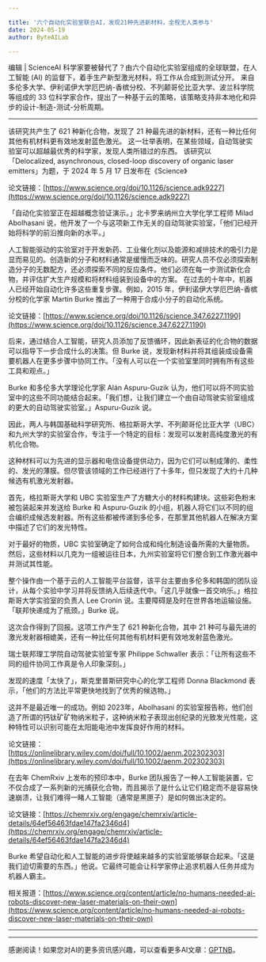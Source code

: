 ```yaml
---

title: '六个自动化实验室联合AI，发现21种先进新材料，全程无人类参与'
date: 2024-05-19
author: ByteAILab

---
```


编辑 | ScienceAI
科学家要被替代了？由六个自动化实验室组成的全球联盟，在人工智能 (AI) 的监督下，着手生产新型激光材料，将工作从合成到测试分开。
来自多伦多大学、伊利诺伊大学厄巴纳-香槟分校、不列颠哥伦比亚大学、波兰科学院等组成的 33 位科学家合作，提出了一种基于云的策略，该策略支持非本地化和异步的设计-制造-测试-分析周期。

---

该研究共产生了 621 种新化合物，发现了 21 种最先进的新材料，还有一种比任何其他有机材料更有效地发射蓝色激光。
这一壮举表明，在某些领域，自动驾驶实验室可以超越最优秀的科学家，发现人类所错过的东西。
该研究以「Delocalized, asynchronous, closed-loop discovery of organic laser emitters」为题，于 2024 年 5 月 17 日发布在《Science》

论文链接：[https://www.science.org/doi/10.1126/science.adk9227](https://www.science.org/doi/10.1126/science.adk9227)

「自动化实验室正在超越概念验证演示。」北卡罗来纳州立大学化学工程师 Milad Abolhasani 说，他开发了一个与这项新工作无关的自动驾驶实验室，「他们已经开始将科学的前沿推向新的水平。」

人工智能驱动的实验室对于开发新药、工业催化剂以及能源和减排技术的吸引力是显而易见的。创造新的分子和材料通常是缓慢而乏味的。研究人员不仅必须探索制造分子的无数配方，还必须探索不同的反应条件。他们必须在每一步测试新化合物，并评估扩大生产规模和将材料组装到设备中的方案。
在过去的十年中，机器人已经开始自动化许多这些重复步骤。例如，2015 年，伊利诺伊大学厄巴纳-香槟分校的化学家 Martin Burke 推出了一种用于合成小分子的自动化系统。

论文链接：[https://www.science.org/doi/10.1126/science.347.6227.1190](https://www.science.org/doi/10.1126/science.347.6227.1190)

后来，通过结合人工智能，研究人员添加了反馈循环，因此新表征的化合物的数据可以指导下一步合成什么的决策。但 Burke 说，发现新材料并将其组装成设备需要机器人在更多步骤中协同工作。「没有人可以在一个实验室里同时拥有所有这些工具和观点。」

Burke 和多伦多大学理论化学家 Alán Aspuru-Guzik 认为，他们可以将不同实验室中的这些不同功能结合起来。「我们想，让我们建立一个由自动驾驶实验室组成的更大的自动驾驶实验室。」Aspuru-Guzik 说。

因此，两人与韩国基础科学研究所、格拉斯哥大学、不列颠哥伦比亚大学（UBC）和九州大学的实验室合作，专注于一个特定的目标：发现可以发射高纯度激光的有机化合物。

这种材料可以为先进的显示器和电信设备提供动力，因为它们可以制成薄的、柔性的、发光的薄膜。但尽管该领域的工作已经进行了十多年，但只发现了大约十几种候选有机激光发射器。

首先，格拉斯哥大学和 UBC 实验室生产了方糖大小的材料构建块。这些彩色粉末被包装起来并发送给 Burke 和 Aspuru-Guzik 的小组，机器人将它们以不同的组合编织成候选发射器。所有这些都被传递到多伦多，在那里其他机器人在解决方案中描述了它们的发光特性。

对于最好的物质，UBC 实验室确定了如何合成和纯化制造设备所需的大量物质。然后，这些材料以几克为一组被运往日本，九州实验室将它们整合到工作激光器中并测试其性能。

整个操作由一个基于云的人工智能平台监督，该平台主要由多伦多和韩国的团队设计，从每个实验中学习并将反馈纳入后续迭代中。「这几乎就像一首交响乐。」格拉斯哥大学实验室的负责人 Lee Cronin 说。主要障碍是及时在世界各地运输设施。「联邦快递成为了瓶颈。」Burke 说。

这次合作得到了回报。这项工作产生了 621 种新化合物，其中 21 种可与最先进的激光发射器相媲美，还有一种比任何其他有机材料更有效地发射蓝色激光。

瑞士联邦理工学院自动驾驶实验室专家 Philippe Schwaller 表示：「让所有这些不同的组件协同工作真是令人印象深刻。」

发现的速度「太快了」，斯克里普斯研究中心的化学工程师 Donna Blackmond 表示，「他们的方法比平常更快地找到了优秀的候选物。」

这并不是最近唯一的成功。例如 2023年，Abolhasani 的实验室报告称，他们创造了所谓的钙钛矿矿物纳米粒子，这种纳米粒子表现出创纪录的光致发光性能，这种特性可以识别可能在太阳能电池中发挥良好作用的材料。

论文链接：[https://onlinelibrary.wiley.com/doi/full/10.1002/aenm.202302303](https://onlinelibrary.wiley.com/doi/full/10.1002/aenm.202302303)

在去年 ChemRxiv 上发布的预印本中，Burke 团队报告了一种人工智能装置，它不仅合成了一系列新的光捕获化合物，而且揭示了是什么让它们稳定而不是容易快速崩溃，让我们难得一睹人工智能（通常是黑匣子）是如何做出决定的。

论文链接：[https://chemrxiv.org/engage/chemrxiv/article-details/64ef56463fdae147fa2346d4](https://chemrxiv.org/engage/chemrxiv/article-details/64ef56463fdae147fa2346d4)

Burke 希望自动化和人工智能的进步将使越来越多的实验室能够联合起来。「这是我们迫切需要的东西。」他说。它最终可能会让科学家停止追求机器人任务并成为机器人霸主。

相关报道：[https://www.science.org/content/article/no-humans-needed-ai-robots-discover-new-laser-materials-on-their-own](https://www.science.org/content/article/no-humans-needed-ai-robots-discover-new-laser-materials-on-their-own)

---
---
感谢阅读！如果您对AI的更多资讯感兴趣，可以查看更多AI文章：[GPTNB](https://gptnb.com)。
